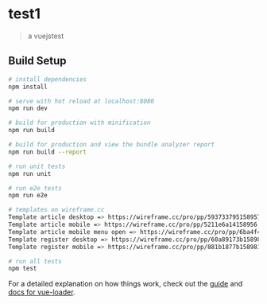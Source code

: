 # test1

> a vuejstest

## Build Setup

``` bash
# install dependencies
npm install

# serve with hot reload at localhost:8080
npm run dev

# build for production with minification
npm run build

# build for production and view the bundle analyzer report
npm run build --report

# run unit tests
npm run unit

# run e2e tests
npm run e2e

# templates on wireframe.cc
Template article desktop => https://wireframe.cc/pro/pp/593733795158957
Template article mobile => https://wireframe.cc/pro/pp/5211e6a14158956
Template article mobile menu open => https://wireframe.cc/pro/pp/6ba4f4f4e158960
Template register desktop => https://wireframe.cc/pro/pp/60a89173b158980
Template register mobile => https://wireframe.cc/pro/pp/881b1877b158981

# run all tests
npm test
```

For a detailed explanation on how things work, check out the [guide](http://vuejs-templates.github.io/webpack/) and [docs for vue-loader](http://vuejs.github.io/vue-loader).
